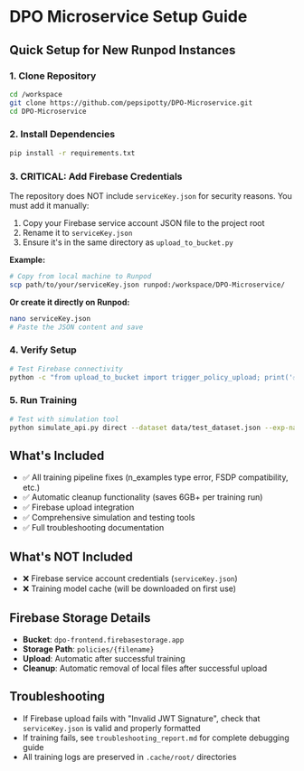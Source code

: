 # DPO Microservice Setup Guide

## Quick Setup for New Runpod Instances

### 1. Clone Repository
```bash
cd /workspace
git clone https://github.com/pepsipotty/DPO-Microservice.git
cd DPO-Microservice
```

### 2. Install Dependencies
```bash
pip install -r requirements.txt
```

### 3. **CRITICAL: Add Firebase Credentials**
The repository does NOT include `serviceKey.json` for security reasons. You must add it manually:

1. Copy your Firebase service account JSON file to the project root
2. Rename it to `serviceKey.json`
3. Ensure it's in the same directory as `upload_to_bucket.py`

**Example:**
```bash
# Copy from local machine to Runpod
scp path/to/your/serviceKey.json runpod:/workspace/DPO-Microservice/
```

**Or create it directly on Runpod:**
```bash
nano serviceKey.json
# Paste the JSON content and save
```

### 4. Verify Setup
```bash
# Test Firebase connectivity
python -c "from upload_to_bucket import trigger_policy_upload; print('✅ Firebase setup successful')"
```

### 5. Run Training
```bash
# Test with simulation tool
python simulate_api.py direct --dataset data/test_dataset.json --exp-name test-setup --model gpt2-large --n-examples 32
```

## What's Included
- ✅ All training pipeline fixes (n_examples type error, FSDP compatibility, etc.)
- ✅ Automatic cleanup functionality (saves 6GB+ per training run)
- ✅ Firebase upload integration
- ✅ Comprehensive simulation and testing tools
- ✅ Full troubleshooting documentation

## What's NOT Included
- ❌ Firebase service account credentials (`serviceKey.json`)
- ❌ Training model cache (will be downloaded on first use)

## Firebase Storage Details
- **Bucket**: `dpo-frontend.firebasestorage.app`
- **Storage Path**: `policies/{filename}`
- **Upload**: Automatic after successful training
- **Cleanup**: Automatic removal of local files after successful upload

## Troubleshooting
- If Firebase upload fails with "Invalid JWT Signature", check that `serviceKey.json` is valid and properly formatted
- If training fails, see `troubleshooting_report.md` for complete debugging guide
- All training logs are preserved in `.cache/root/` directories